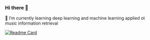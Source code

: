 ### Hi there 👋
🌱 I’m currently learning deep learning and machine learning applied ot music information retrieval


[![Readme Card](https://github-readme-stats.vercel.app/api/pin/?username=ElisaCastelli&repo=github-readme-stats)](https://github.com/ElisaCastelli/github-readme-stats)
<!--
**ElisaCastelli/ElisaCastelli** is a ✨ _special_ ✨ repository because its `README.md` (this file) appears on your GitHub profile.

Here are some ideas to get you started:

- 🔭 I’m currently working on ...
- 🌱 I’m currently learning ...
- 👯 I’m looking to collaborate on ...
- 🤔 I’m looking for help with ...
- 💬 Ask me about ...
- 📫 How to reach me: ...
- 😄 Pronouns: ...
- ⚡ Fun fact: ...
-->
